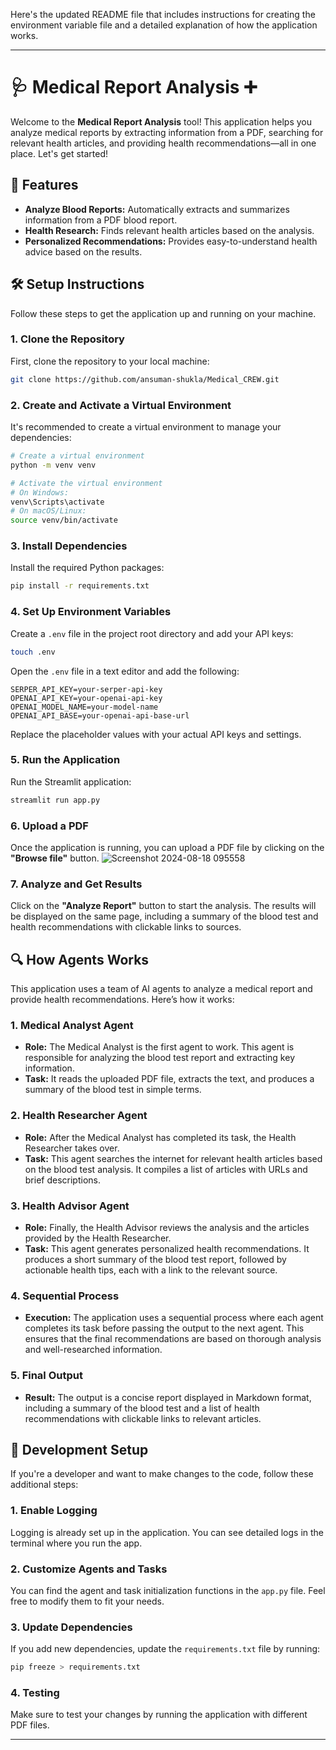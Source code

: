 Here's the updated README file that includes instructions for creating the environment variable file and a detailed explanation of how the application works.

---

# 🩺 Medical Report Analysis ➕

Welcome to the **Medical Report Analysis** tool! This application helps you analyze medical reports by extracting information from a PDF, searching for relevant health articles, and providing health recommendations—all in one place. Let's get started!

## 🚀 Features

- **Analyze Blood Reports:** Automatically extracts and summarizes information from a PDF blood report.
- **Health Research:** Finds relevant health articles based on the analysis.
- **Personalized Recommendations:** Provides easy-to-understand health advice based on the results.

## 🛠️ Setup Instructions

Follow these steps to get the application up and running on your machine.

### 1. Clone the Repository

First, clone the repository to your local machine:

```bash
git clone https://github.com/ansuman-shukla/Medical_CREW.git
```

### 2. Create and Activate a Virtual Environment

It's recommended to create a virtual environment to manage your dependencies:

```bash
# Create a virtual environment
python -m venv venv

# Activate the virtual environment
# On Windows:
venv\Scripts\activate
# On macOS/Linux:
source venv/bin/activate
```

### 3. Install Dependencies

Install the required Python packages:

```bash
pip install -r requirements.txt
```

### 4. Set Up Environment Variables

Create a `.env` file in the project root directory and add your API keys:

```bash
touch .env
```

Open the `.env` file in a text editor and add the following:

```env
SERPER_API_KEY=your-serper-api-key
OPENAI_API_KEY=your-openai-api-key
OPENAI_MODEL_NAME=your-model-name
OPENAI_API_BASE=your-openai-api-base-url
```

Replace the placeholder values with your actual API keys and settings.

### 5. Run the Application

Run the Streamlit application:

```bash
streamlit run app.py
```

### 6. Upload a PDF

Once the application is running, you can upload a PDF file by clicking on the **"Browse file"** button.
![Screenshot 2024-08-18 095558](https://github.com/user-attachments/assets/8019f9e1-3822-4fba-98f7-ffb7254d5b4d)


### 7. Analyze and Get Results

Click on the **"Analyze Report"** button to start the analysis. The results will be displayed on the same page, including a summary of the blood test and health recommendations with clickable links to sources.

## 🔍 How Agents Works

This application uses a team of AI agents to analyze a medical report and provide health recommendations. Here’s how it works:

### 1. Medical Analyst Agent

- **Role:** The Medical Analyst is the first agent to work. This agent is responsible for analyzing the blood test report and extracting key information.
- **Task:** It reads the uploaded PDF file, extracts the text, and produces a summary of the blood test in simple terms.

### 2. Health Researcher Agent

- **Role:** After the Medical Analyst has completed its task, the Health Researcher takes over.
- **Task:** This agent searches the internet for relevant health articles based on the blood test analysis. It compiles a list of articles with URLs and brief descriptions.

### 3. Health Advisor Agent

- **Role:** Finally, the Health Advisor reviews the analysis and the articles provided by the Health Researcher.
- **Task:** This agent generates personalized health recommendations. It produces a short summary of the blood test report, followed by actionable health tips, each with a link to the relevant source.

### 4. Sequential Process

- **Execution:** The application uses a sequential process where each agent completes its task before passing the output to the next agent. This ensures that the final recommendations are based on thorough analysis and well-researched information.

### 5. Final Output

- **Result:** The output is a concise report displayed in Markdown format, including a summary of the blood test and a list of health recommendations with clickable links to relevant articles.

## 🧰 Development Setup

If you're a developer and want to make changes to the code, follow these additional steps:

### 1. Enable Logging

Logging is already set up in the application. You can see detailed logs in the terminal where you run the app.

### 2. Customize Agents and Tasks

You can find the agent and task initialization functions in the `app.py` file. Feel free to modify them to fit your needs.

### 3. Update Dependencies

If you add new dependencies, update the `requirements.txt` file by running:

```bash
pip freeze > requirements.txt
```

### 4. Testing

Make sure to test your changes by running the application with different PDF files.

---
